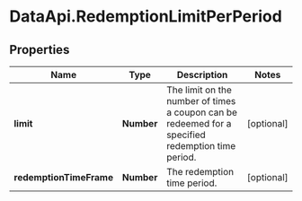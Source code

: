 # DataApi.RedemptionLimitPerPeriod

## Properties
Name | Type | Description | Notes
------------ | ------------- | ------------- | -------------
**limit** | **Number** | The limit on the number of times a coupon can be redeemed for a specified redemption time period. | [optional] 
**redemptionTimeFrame** | **Number** | The redemption time period. | [optional] 
